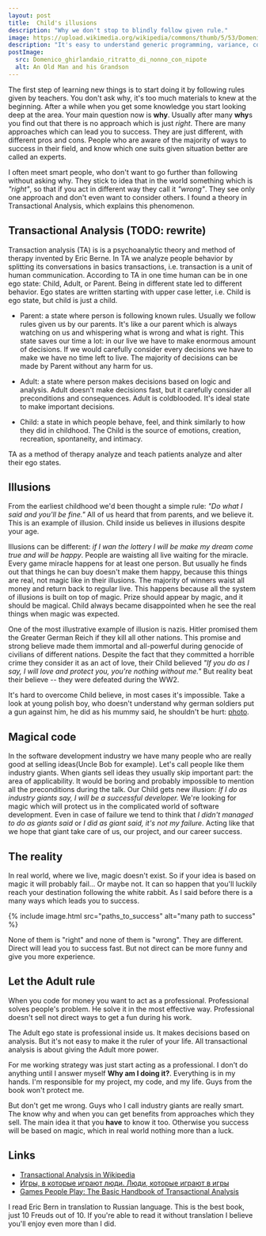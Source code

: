 ```yaml
---
layout: post
title:  Child's illusions
description: "Why we don't stop to blindly follow given rule."
image: https://upload.wikimedia.org/wikipedia/commons/thumb/5/53/Domenico_ghirlandaio%2C_ritratto_di_nonno_con_nipote.jpg/176px-Domenico_ghirlandaio%2C_ritratto_di_nonno_con_nipote.jpg
description: "It's easy to understand generic programming, variance, covariance, contravariance by simple examples."
postImage:
  src: Domenico_ghirlandaio_ritratto_di_nonno_con_nipote
  alt: An Old Man and his Grandson
---
```


The first step of learning new things is to start doing it by following rules given by teachers.
You don't ask why, it's too much materials to knew at the beginning.
After a while when you get some knowledge you start looking deep at the area.
Your main question now is **why**.
Usually after many **why**s you find out that there is no approach which is just *right*.
There are many approaches which can lead you to success.
They are just different, with different pros and cons.
People who are aware of the majority of ways to success in their field,
and know which one suits given situation better are called an experts.

I often meet smart people, who don't want to go further than following without asking why.
They stick to idea that in the world something which is *"right"*,
so that if you act in different way they call it *"wrong"*.
They see only one approach and don't even want to consider others.
I found a theory in Transactional Analysis, which explains this phenomenon.

## Transactional Analysis (TODO: rewrite)

Transaction analysis (TA) is is a psychoanalytic theory and method of therapy invented by Eric Berne.
In TA we analyze people behavior by splitting its conversations in basics transactions, i.e. transaction is a unit of human communication.
According to TA in one time human can be in one ego state: Child, Adult, or Parent.
Being in different state led to different behavior.
Ego states are written starting with upper case letter, i.e. Child is ego state, but child is just a child.

* Parent: a state where person is following known rules.
Usually we follow rules given us by our parents.
It's like a our parent which is always watching on us and whispering what is wrong and what is right.
This state saves our time a lot: in our live we have to make enormous amount of decisions.
If we would carefully consider every decisions we have to make we have no time left to live.
The majority of decisions can be made by Parent without any harm for us.

* Adult: a state where person makes decisions based on logic and analysis.
Adult doesn't make decisions fast, but it carefully consider all preconditions and consequences.
Adult is coldblooded.
It's ideal state to make important decisions.

* Child: a state in which people behave, feel, and think similarly to how they did in childhood.
The Child is the source of emotions, creation, recreation, spontaneity, and intimacy.

TA as a method of therapy analyze and teach patients analyze and alter their ego states. 

## Illusions

From the earliest childhood we'd been thought a simple rule: *"Do what I said and you'll be fine."*
All of us heard that from parents, and we believe it.
This is an example of illusion.
Child inside us believes in illusions despite your age.

Illusions can be different: *if I wan the lottery I will be make my dream come true and will be happy*.
People are waisting all live waiting for the miracle.
Every game miracle happens for at least one person.
But usually he finds out that things he can buy doesn't make them happy,
because this things are real, not magic like in their illusions.
The majority of winners waist all money and return back to regular live.
This happens because all the system of illusions is built on top of magic.
Prize should appear by magic, and it should be magical.
Child always became disappointed when he see the real things when magic was expected.

One of the most illustrative example of illusion is nazis.
Hitler promised them the Greater German Reich if they kill all other nations.
This promise and strong believe made them immortal and all-powerful during genocide of civilians of different nations.
Despite the fact that they committed a horrible crime they consider it as an act of love,
their Child believed
*"If you do as I say, I will love and protect you, you're nothing without me."*
But reality beat their believe -- they were defeated during the WW2.

It's hard to overcome Child believe,
in most cases it's impossible.
Take a look at young polish boy,
who doesn't understand why german soldiers put a gun against him,
he did as his mummy said, he shouldn't be hurt:
[photo](https://commons.wikimedia.org/wiki/File:Stroop_Report_-_Warsaw_Ghetto_Uprising_06.jpg).

## Magical code

In the software development industry we have many people who are really good at selling ideas(Uncle Bob for example).
Let's call people like them industry giants.
When giants sell ideas they usually skip important part: the area of applicability.
It would be boring and probably impossible to mention all the preconditions during the talk.
Our Child gets new illusion: *If I do as industry giants say, I will be a successful developer.*
We're looking for magic which will protect us in the complicated world of software development.
Even in case of failure we tend to think that *I didn't managed to do as giants said*
or *I did as giant said, it's not my failure*.
Acting like that we hope that giant take care of us, our project, and our career success.

## The reality

In real world, where we live, magic doesn't exist.
So if your idea is based on magic it will probably fail...
Or maybe not.
It can so happen that you'll luckily reach your destination following the white rabbit.
As I said before there is a many ways which leads you to success.

{% include image.html src="paths_to_success" alt="many path to success" %}

None of them is "right" and none of them is "wrong".
They are different.
Direct will lead you to success fast.
But not direct can be more funny and give you more experience.

## Let the Adult rule

When you code for money you want to act as a professional.
Professional solves people's problem.
He solve it in the most effective way.
Professional doesn't sell not direct ways to get a fun during his work.

The Adult ego state is professional inside us.
It makes decisions based on analysis.
But it's not easy to make it the ruler of your life.
All transactional analysis is about giving the Adult more power.

For me working strategy was just start acting as a professional.
I don't do anything until I answer myself **Why am I doing it?**.
Everything is in my hands.
I'm responsible for my project, my code, and my life.
Guys from the book won't protect me.

But don't get me wrong.
Guys who I call industry giants are really smart.
The know why and when you can get benefits from approaches which they sell.
The main idea it that you **have** to know it too.
Otherwise you success will be based on magic, which in real world nothing more than a luck.

## Links

* [Transactional Analysis in Wikipedia](https://en.wikipedia.org/wiki/Transactional_analysis)
* [Игры, в которые играют люди. Люди, которые играют в игры](https://www.litres.ru/erik-bern/igry-v-kotorye-igraut-ludi-ludi-kotorye-igraut-v-igry/?lfrom=583296668&ref_key=d87de77f3d6dd6b69c3b619a67b3e591f96847d4e0ad5054570da505ad32bee1&ref_offer=1)
* [Games People Play: The Basic Handbook of Transactional Analysis](https://www.amazon.com/Games-People-Play-Transactional-Analysis/dp/0345410033/)

I read Eric Bern in translation to Russian language.
This is the best book, just 10 Freuds out of 10.
If you're able to read it without translation I believe you'll enjoy even more than I did.
